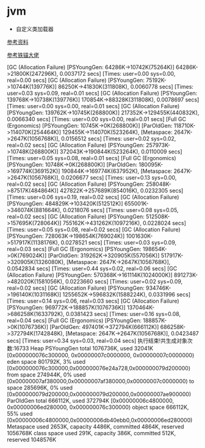 # jvm
 * 自定义类加载器
 
 [参考资料](https://github.com/MarcusJiang1306/JAVA-000)
 
 [参考铁锚大佬](https://github.com/renfufei/JAVA-000)
 
 
 
 
 [GC (Allocation Failure) [PSYoungGen: 64286K->10742K(75264K)] 64286K->21800K(247296K), 0.0037172 secs] [Times: user=0.00 sys=0.00, real=0.00 secs]
 [GC (Allocation Failure) [PSYoungGen: 75192K->10744K(139776K)] 86250K->41830K(311808K), 0.0060778 secs] [Times: user=0.03 sys=0.09, real=0.01 secs]
 [GC (Allocation Failure) [PSYoungGen: 139768K->10738K(139776K)] 170854K->88328K(311808K), 0.0078697 secs] [Times: user=0.00 sys=0.00, real=0.01 secs]
 [GC (Allocation Failure) [PSYoungGen: 139762K->10745K(268800K)] 217352K->129455K(440832K), 0.0066340 secs] [Times: user=0.00 sys=0.00, real=0.01 secs]
 [Full GC (Ergonomics) [PSYoungGen: 10745K->0K(268800K)] [ParOldGen: 118710K->114070K(254464K)] 129455K->114070K(523264K), [Metaspace: 2647K->2647K(1056768K)], 0.0156512 secs] [Times: user=0.02 sys=0.02, real=0.02 secs]
 [GC (Allocation Failure) [PSYoungGen: 257973K->10748K(268800K)] 372043K->190844K(523264K), 0.0110009 secs] [Times: user=0.05 sys=0.08, real=0.01 secs]
 [Full GC (Ergonomics) [PSYoungGen: 10748K->0K(268800K)] [ParOldGen: 180095K->169774K(369152K)] 190844K->169774K(637952K), [Metaspace: 2647K->2647K(1056768K)], 0.0206677 secs] [Times: user=0.13 sys=0.00, real=0.02 secs]
 [GC (Allocation Failure) [PSYoungGen: 258048K->87517K(484864K)] 427822K->257689K(854016K), 0.0232305 secs] [Times: user=0.06 sys=0.19, real=0.02 secs]
 [GC (Allocation Failure) [PSYoungGen: 484829K->103420K(512512K)] 655001K->346074K(881664K), 0.0218076 secs] [Times: user=0.08 sys=0.05, real=0.02 secs]
 [GC (Allocation Failure) [PSYoungGen: 512508K->157695K(728064K)] 755162K->431262K(1097216K), 0.0228024 secs] [Times: user=0.05 sys=0.08, real=0.02 secs]
 [GC (Allocation Failure) [PSYoungGen: 728063K->198654K(769024K)] 1001630K->517917K(1138176K), 0.0278521 secs] [Times: user=0.03 sys=0.09, real=0.03 secs]
 [Full GC (Ergonomics) [PSYoungGen: 198654K->0K(769024K)] [ParOldGen: 319262K->320905K(557056K)] 517917K->320905K(1326080K), [Metaspace: 2647K->2647K(1056768K)], 0.0542834 secs] [Times: user=0.44 sys=0.02, real=0.06 secs]
 [GC (Allocation Failure) [PSYoungGen: 570368K->161114K(1024000K)] 891273K->482020K(1581056K), 0.0223660 secs] [Times: user=0.02 sys=0.09, real=0.02 secs]
 [GC (Allocation Failure) [PSYoungGen: 934746K->196140K(1031168K)] 1255652K->596832K(1588224K), 0.0331996 secs] [Times: user=0.14 sys=0.06, real=0.03 secs]
 [GC (Allocation Failure) [PSYoungGen: 969772K->188857K(1076736K)] 1370464K->686258K(1633792K), 0.0381423 secs] [Times: user=0.16 sys=0.08, real=0.04 secs]
 [Full GC (Ergonomics) [PSYoungGen: 188857K->0K(1076736K)] [ParOldGen: 497401K->372794K(666112K)] 686258K->372794K(1742848K), [Metaspace: 2647K->2647K(1056768K)], 0.0423487 secs] [Times: user=0.34 sys=0.03, real=0.04 secs]
 执行结束!共生成对象次数:16733
 Heap
  PSYoungGen      total 1076736K, used 32041K [0x000000076c300000, 0x00000007c0000000, 0x00000007c0000000)
   eden space 801792K, 3% used [0x000000076c300000,0x000000076e24a728,0x000000079d200000)
   from space 274944K, 0% used [0x00000007af380000,0x00000007af380000,0x00000007c0000000)
   to   space 285696K, 0% used [0x000000079d200000,0x000000079d200000,0x00000007ae900000)
  ParOldGen       total 666112K, used 372794K [0x00000006c4800000, 0x00000006ed280000, 0x000000076c300000)
   object space 666112K, 55% used [0x00000006c4800000,0x00000006db40ebb0,0x00000006ed280000)
  Metaspace       used 2653K, capacity 4486K, committed 4864K, reserved 1056768K
   class space    used 291K, capacity 386K, committed 512K, reserved 1048576K